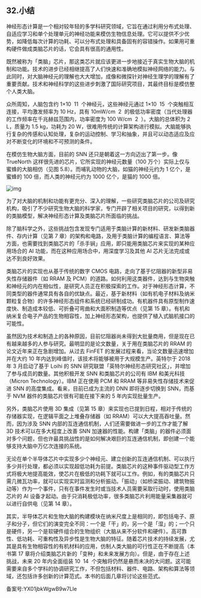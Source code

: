 ## 32.小结
神经形态计算是一个相对较年轻的多学科研究领域，它旨在通过利用分布式处理、自适应学习和单个处理单元的神经功能来模仿生物信息处理。它可以提供不少优势，如降低每次计算的功耗、可以分布式处理和具备固有的容错操作。如果用可重构硬件做成类脑芯片的话，它会具有很高的通用性。 


既然被称为「类脑」芯片，那这类芯片就应该更进一步地接近于真实生物大脑的机制和功能。技术的进步已经相继提高了人们快速和准确地模拟神经网络的能力。与此同时，对大脑神经元的理解也大大增加，成像和微探针对神经生理学的理解有了重要贡献。技术和神经科学的这些进步刺激了国际研究项目，其最终目标是模仿整个人类大脑。 


众所周知，人脑包含约 1×10  11  个神经元，这些神经元通过 1×10  15  个突触相互连接，平均激发频率为 10 Hz，具有 10mW/cm  2  的极低功率密度（当代处理器的工作频率在千兆赫兹范围内，功率密度为 100 W/cm  2  ）。大脑的总体积为 2 L，质量为 1.5 kg，功耗为 20 W，很难用传统的计算架构进行模拟。大脑能够执行复杂的传感和认知处理，复杂的运动控制、学习和抽象，并且可以动态适应及应对不断变化的环境和不可预测的条件。 


在模仿生物大脑方面，目前的 SNN 还只是朝着这一方向迈出了第一步。像 TrueNorth 这样很先进的芯片，它所实现的神经元数量（100 万个）实际上仅与蜜蜂的大脑相仿（见图 5.8）。而哺乳动物的大脑，如猫的神经元约为 1 亿个，是蜜蜂的 100 倍，而人类的神经元约为 1000 亿个，是猫的 1000 倍。 


![img](https://pic4.zhimg.com/v2-deed66c0ddfb3fb5d1fe5c1ce6de2453.webp)

为了对大脑的机制和功能有更充分、深入的理解，一些研究类脑芯片的公司及研究机构，吸引了不少研究生物大脑的科学家，专门开辟了相关项目的研究，以得到新的类脑模型，解决神经形态计算及类脑芯片所面临的挑战。 


除了脑科学之外，这些挑战包含发现专门适用于类脑计算的新材料、研发新类脑器件、存内计算（见第 7 章）的架构和电路，及用于类脑计算的编程语言、算法等方面，也需要找到类脑芯片的「杀手锏」应用，即只能用类脑芯片来实现的某种应用场合的 AI 功能，而在这种应用场合中，用深度学习及其他 AI 芯片无法完成或达不到良好效果。 


类脑芯片的实现也从基于传统的数字 CMOS 电路，走向了基于忆阻器的新型非易失性存储器件（如 RRAM 及 PCM）的道路。如何利用这类器件，达到与生物突触和神经元的内在相似性，是研究人员正在积极探索的工作。对于神经形态计算，不同类型的器件通常具有各自的优缺点。最近，基于新材料（如有机电子材料及纳米颗粒复合物）的许多神经形态组件和系统已经研制成功。有机器件具有原型制作速度快、制造成本较低、可折叠可弯曲和大面积制造等优点（见第 15 章）。有机和纳米复合电子产品的生物相容性，加上神经形态架构，也提供了植入式脑机接口的可能性。 


虽然因为技术和制造上的各种原因，目前忆阻器尚未得到大批量商用，但是现在已有越来越多的人参与研究。最明显的是论文数量，关于用在类脑芯片的 RRAM 的论文近年来正在急剧增加。从过去 FinFET 的发展过程来看，当论文数量迅速增加并在大约 10 年内达到峰值时，该技术将能够被用于大规模生产。英特尔于 2018 年 3 月启动了基于 Loihi 的 SNN 研究联盟「英特尔神经形态研究社区」，并增加了参与成员的数量。其他积极开发 SNN 和类脑芯片的公司有 IBM 和美光科技（Micron Technology）。IBM 正在使用 PCM 和 RRAM 等非易失性存储技术来促进 SNN 的高度集成。看来，目前已成为主流的 DNN 即将逐步切换到 SNN，而基于 NVM 器件的类脑芯片很有可能在接下来的 5 年内实现批量生产。 


另外，类脑芯片使用 3D 集成（见第 15 章）来实现也已提到日程，相对于传统的存储器实现，在逻辑平面之上堆叠存储器（如 RRAM）可以大大提高吞吐量。然而，因为涉及 SNN 内部的互连通信机制，人们还需要做进一步的工作才能了解 3D 技术可以在多大程度上改善 SNN 加速器的性能。构建「类脑」的器件必须面对多个问题，但也许最具挑战性的是如何解决艰巨的互连通信机制，即创建一个能够支持大脑中万亿次连接的系统。 


无论在单个半导体芯片中实现多少个神经元、建立创新的互连通信机制、可以执行多少并行处理，都必须以实现超低功耗为前提。类脑芯片的这种事件驱动型工作方式将极大地提高能效，使芯片在极低的功耗下就可以工作。例如，有的类脑芯片只需几微瓦功率，就可以实现实时监测和分析振动。「振动」（如桥梁振动、建筑物振动等）作为一个事件，只有在事件发生时或当技术人员需要采取行动时，使用类脑芯片的 AI 设备才起动。由于只消耗极低功率，很多类脑芯片利用能量采集器就可以进行自供电（见第 14 章）。 


其实，半导体芯片和生物大脑的构建模块在纳米尺度上是相同的，即包括电子、原子和分子，但它们的演变完全不同：一个是「干」的，另一个是「湿」的；一个只是硬件，另一个是软硬件组合的生物组织（大脑从来不分软件和硬件）。高可靠性、低功耗、可重构性及异步性是生物大脑的特征。随着芯片技术的持续发展，尤其是具有生物相容性的有机材料的应用，仿制人类大脑的可行性正在不断提高（本书第 17 章将介绍类脑芯片新的「变种」和未来发展方向）。但是，由于存在上述挑战，未来 20 年内全面组装 10  14  个突触将仍然是悬而未决的大问题。这可能需要来自多个学科的协调研究工作，不但包括材料、器件、电路、架构和算法等领域，还包括许多创新的计算范式。本书的后面几章将讨论这些范式。 


备案号:YX01jbkWgwB9w7Lle

